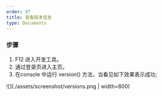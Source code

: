 ```yaml
---
order: 97
title: 查看版本信息
type: Documents
---
```



### 步骤

1. F12 进入开发工具。
2. 通过登录页进入主页。
3. 在console 中运行 version() 方法，当看见如下效果表示成功;


![](./assets/screenshot/versions.png | width=800)